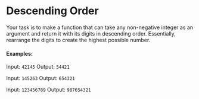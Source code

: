 # Descending Order

Your task is to make a function that can take any non-negative integer as an argument and return it with its digits in descending order. Essentially, rearrange the digits to create the highest possible number.

#### Examples:

Input: `42145` Output: `54421`

Input: `145263` Output: `654321`

Input: `123456789` Output: `987654321`

